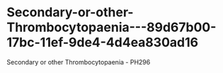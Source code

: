 # Secondary-or-other-Thrombocytopaenia---89d67b00-17bc-11ef-9de4-4d4ea830ad16
Secondary or other Thrombocytopaenia - PH296
